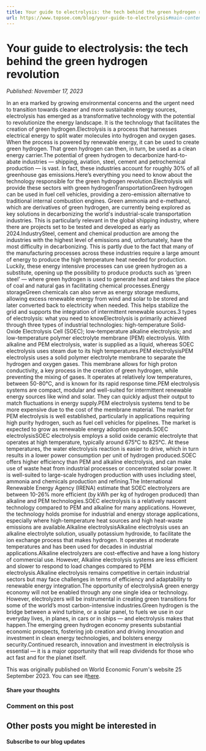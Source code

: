 ```yaml
---
title: Your guide to electrolysis: the tech behind the green hydrogen revolution
url: https://www.topsoe.com/blog/your-guide-to-electrolysis#main-content
---
```


# Your guide to electrolysis: the tech behind the green hydrogen revolution

*Published: November 17, 2023*

In an era marked by growing environmental concerns and the urgent need to transition towards cleaner and more sustainable energy sources, electrolysis has emerged as a transformative technology with the potential to revolutionize the energy landscape. It is the technology that facilitates the creation of green hydrogen.Electrolysis is a process that harnesses electrical energy to split water molecules into hydrogen and oxygen gases. When the process is powered by renewable energy, it can be used to create green hydrogen. That green hydrogen can then, in turn, be used as a clean energy carrier.The potential of green hydrogen to decarbonize hard-to-abate industries — shipping, aviation, steel, cement and petrochemical production — is vast. In fact, these industries account for roughly 30% of all greenhouse gas emissions.Here’s everything you need to know about the technology responsible for the green hydrogen revolution.Electrolysis will provide these sectors with green hydrogenTransportationGreen hydrogen can be used in fuel cell vehicles, providing a zero-emission alternative to traditional internal combustion engines. Green ammonia and e-methanol, which are derivatives of green hydrogen, are currently being explored as key solutions in decarbonizing the world's industrial-scale transportation industries. This is particularly relevant in the global shipping industry, where there are projects set to be tested and developed as early as 2024.IndustrySteel, cement and chemical production are among the industries with the highest level of emissions and, unfortunately, have the most difficulty in decarbonizing. This is partly due to the fact that many of the manufacturing processes across these industries require a large amount of energy to produce the high temperature heat needed for production. Luckily, these energy intensive processes can use green hydrogen as a substitute, opening up the possibility to produce products such as ‘green steel’ — where green hydrogen is used to generate heat and takes the place of coal and natural gas in facilitating chemical processes.Energy storageGreen chemicals can also serve as energy storage mediums, allowing excess renewable energy from wind and solar to be stored and later converted back to electricity when needed. This helps stabilize the grid and supports the integration of intermittent renewable sources.3 types of electrolysis: what you need to knowElectrolysis is primarily achieved through three types of industrial technologies: high-temperature Solid-Oxide Electrolysis Cell (SOEC); low-temperature alkaline electrolysis; and low-temperature polymer electrolyte membrane (PEM) electrolysis. With alkaline and PEM electrolysis, water is supplied as a liquid, whereas SOEC electrolysis uses steam due to its high temperatures.PEM electrolysisPEM electrolysis uses a solid polymer electrolyte membrane to separate the hydrogen and oxygen gases. This membrane allows for high proton conductivity, a key process in the creation of green hydrogen, while preventing the mixing of gases. It operates at relatively low temperatures, between 50-80°C, and is known for its rapid response time.PEM electrolysis systems are compact, modular and well-suited for intermittent renewable energy sources like wind and solar. They can quickly adjust their output to match fluctuations in energy supply.PEM electrolysis systems tend to be more expensive due to the cost of the membrane material. The market for PEM electrolysis is well established, particularly in applications requiring high purity hydrogen, such as fuel cell vehicles for pipelines. The market is expected to grow as renewable energy adoption expands.SOEC electrolysisSOEC electrolysis employs a solid oxide ceramic electrolyte that operates at high temperature, typically around 675°C to 825°C. At these temperatures, the water electrolysis reaction is easier to drive, which in turn results in a lower power consumption per unit of hydrogen produced.SOEC offers higher efficiency than PEM and alkaline electrolysis, and can make use of waste heat from industrial processes or concentrated solar power. It is well-suited to large-scale hydrogen production with uses including steel, ammonia and chemicals production and refining.The International Renewable Energy Agency (IRENA) estimate that SOEC electrolyzers are between 10-26% more efficient (by kWh per kg of hydrogen produced) than alkaline and PEM technologies.SOEC electrolysis is a relatively nascent technology compared to PEM and alkaline for many applications. However, the technology holds promise for industrial and energy storage applications, especially where high-temperature heat sources and high heat-waste emissions are available.Alkaline electrolysisAlkaline electrolysis uses an alkaline electrolyte solution, usually potassium hydroxide, to facilitate the ion exchange process that makes hydrogen. It operates at moderate temperatures and has been used for decades in industrial applications.Alkaline electrolyzers are cost-effective and have a long history of commercial use. However, Alkaline electrolysis systems are less efficient and slower to respond to load changes compared to PEM electrolysis.Alkaline electrolysis remains competitive in certain industrial sectors but may face challenges in terms of efficiency and adaptability to renewable energy integration.The opportunity of electrolysisA green energy economy will not be enabled through any one single idea or technology. However, electrolyzers will be instrumental in creating green transitions for some of the world’s most carbon-intensive industries.Green hydrogen is the bridge between a wind turbine, or a solar panel, to fuels we use in our everyday lives, in planes, in cars or in ships — and electrolysis makes that happen.The emerging green hydrogen economy presents substantial economic prospects, fostering job creation and driving innovation and investment in clean energy technologies, and bolsters energy security.Continued research, innovation and investment in electrolysis is essential — it is a major opportunity that will reap dividends for those who act fast and for the planet itself.

This was originally published on World Economic Forum's website 25 September 2023. You can see it[here](https://www.weforum.org/agenda/2023/09/guide-to-electrolysis-green-hydrogen/).

#### Share your thoughts

### Comment on this post

## Other posts you might be interested in

#### Subscribe to our blog updates